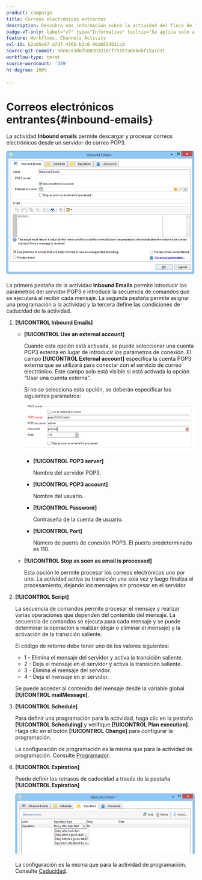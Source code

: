 ```yaml
---
product: campaign
title: Correos electrónicos entrantes
description: Descubra más información sobre la actividad del flujo de trabajo Correos electrónicos entrantes
badge-v7-only: label="v7" type="Informative" tooltip="Se aplica solo a Campaign Classic v7"
feature: Workflows, Channels Activity
exl-id: b2a05e07-a7d7-436b-b2c6-90ab55d031cd
source-git-commit: 8debcd3d8fb883b3316cf75187a86bebf15a1d31
workflow-type: tm+mt
source-wordcount: '349'
ht-degree: 100%

---
```


# Correos electrónicos entrantes{#inbound-emails}



La actividad **Inbound emails** permite descargar y procesar correos electrónicos desde un servidor de correo POP3.

![](assets/email_rec_edit_1.png)

La primera pestaña de la actividad **Inbound Emails** permite introducir los parámetros del servidor POP3 e introducir la secuencia de comandos que se ejecutará al recibir cada mensaje. La segunda pestaña permite asignar una programación a la actividad y la tercera define las condiciones de caducidad de la actividad.

1. **[!UICONTROL Inbound Emails]**

   * **[!UICONTROL Use an external account]**

     Cuando esta opción está activada, se puede seleccionar una cuenta POP3 externa en lugar de introducir los parámetros de conexión. El campo **[!UICONTROL External account]** especifica la cuenta POP3 externa que se utilizará para conectar con el servicio de correo electrónico. Este campo solo está visible si está activada la opción “Usar una cuenta externa”.

     Si no se selecciona esta opción, se deberán especificar los siguientes parámetros:

     ![](assets/email_rec_edit_1b.png)

      * **[!UICONTROL POP3 server]**

        Nombre del servidor POP3.

      * **[!UICONTROL POP3 account]**

        Nombre del usuario.

      * **[!UICONTROL Password]**

        Contraseña de la cuenta de usuario.

      * **[!UICONTROL Port]**

        Número de puerto de conexión POP3. El puerto predeterminado es 110.

   * **[!UICONTROL Stop as soon as email is processed]**

     Esta opción le permite procesar los correos electrónicos uno por uno. La actividad activa su transición una sola vez y luego finaliza el procesamiento, dejando los mensajes sin procesar en el servidor.

1. **[!UICONTROL Script]**

   La secuencia de comandos permite procesar el mensaje y realizar varias operaciones que dependen del contenido del mensaje. La secuencia de comandos se ejecuta para cada mensaje y se puede determinar la operación a realizar (dejar o eliminar el mensaje) y la activación de la transición saliente.

   El código de retorno debe tener uno de los valores siguientes:

   * 1 - Elimina el mensaje del servidor y activa la transición saliente.
   * 2 - Deja el mensaje en el servidor y activa la transición saliente.
   * 3 - Elimina el mensaje del servidor.
   * 4 - Deja el mensaje en el servidor.

   Se puede acceder al contenido del mensaje desde la variable global **[!UICONTROL mailMessage]**.

1. **[!UICONTROL Schedule]**

   Para definir una programación para la actividad, haga clic en la pestaña **[!UICONTROL Scheduling]** y verifique **[!UICONTROL Plan execution]**. Haga clic en el botón **[!UICONTROL Change]** para configurar la programación.

   La configuración de programación es la misma que para la actividad de programación. Consulte [Programador](scheduler.md).

1. **[!UICONTROL Expiration]**

   Puede definir los retrasos de caducidad a través de la pestaña **[!UICONTROL Expiration]**

   ![](assets/email_rec_edit_3.png)

   La configuración es la misma que para la actividad de programación. Consulte [Caducidad](defining-approvals.md).
